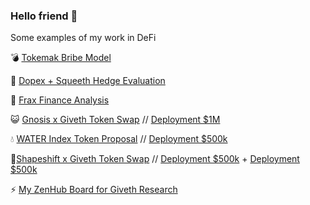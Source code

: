 ### Hello friend 👋

Some examples of my work in DeFi

💣 [Tokemak Bribe Model](https://docs.google.com/spreadsheets/d/1KlkVCGMezxip4xVzP1Yg8AcFm3bbBNF0/edit?usp=sharing&ouid=110869294818001235283&rtpof=true&sd=true)

👯 [Dopex + Squeeth Hedge Evaluation](https://drive.google.com/file/d/1zcztCqVfkT-chVZphWXQprQn3prCrV5F/view?usp=sharing)

🔮 [Frax Finance Analysis](https://docs.google.com/document/d/187S66DjdtEf760o6FZE86F27bP0bMRc3/edit?usp=sharing&ouid=110869294818001235283&rtpof=true&sd=true)

😺 [Gnosis x Giveth Token Swap](https://forum.gnosis.io/t/gip-41-should-gnosisdao-partner-with-giveth-to-increased-sustainable-liquidity/4942) // [Deployment $1M](https://blockscout.com/xdai/mainnet/tx/0xb339ca83cddfbf7dc291bfe5b84acb107a28b8883937d11aae405c585246f7bc)

💧 [WATER Index Token Proposal](https://forum.giveth.io/t/water-a-new-paradigm-for-sustainable-liquidity/492) // [Deployment $500k](https://gnosis-safe.io/app/gno:0xb5F50e42aD28fB4BFc25b6B4c5a34AaD30649FC0/transactions/history)
    
🦊[Shapeshift x Giveth Token Swap](https://snapshot.org/#/shapeshiftdao.eth/proposal/0xebede5584ad8cd3ac25f6190c6707de9d730ce79a19ba9cdf30fae29f625030b) // [Deployment $500k](https://blockscout.com/xdai/mainnet/tx/0xcb69d2bebf45ae00d971319c5ff2759f562c998c04ffc8ec0175bf09c4f67d10/) + [Deployment $500k](https://blockscout.com/xdai/mainnet/tx/0x7df7d7214d17cfafed951a1f98d85c5ecdedd7c5ef1a8f63d00869bb34aa91e2/)

⚡ [My ZenHub Board for Giveth Research](https://github.com/Giveth/GIVeconomy/labels#workspaces/all-devs-61644589b92edf0016f6999c/board?labels=research&repos=410473836)
